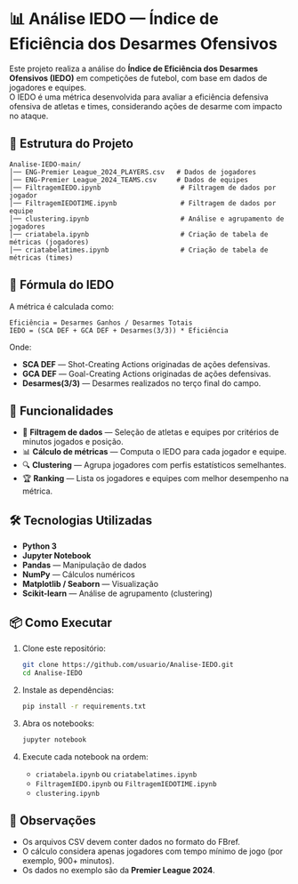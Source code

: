# 📊 Análise IEDO — Índice de Eficiência dos Desarmes Ofensivos

Este projeto realiza a análise do **Índice de Eficiência dos Desarmes Ofensivos (IEDO)** em competições de futebol, com base em dados de jogadores e equipes.  
O IEDO é uma métrica desenvolvida para avaliar a eficiência defensiva ofensiva de atletas e times, considerando ações de desarme com impacto no ataque.

## 📂 Estrutura do Projeto

```
Analise-IEDO-main/
│── ENG-Premier League_2024_PLAYERS.csv   # Dados de jogadores
│── ENG-Premier League_2024_TEAMS.csv     # Dados de equipes
│── FiltragemIEDO.ipynb                    # Filtragem de dados por jogador
│── FiltragemIEDOTIME.ipynb                # Filtragem de dados por equipe
│── clustering.ipynb                       # Análise e agrupamento de jogadores
│── criatabela.ipynb                       # Criação de tabela de métricas (jogadores)
│── criatabelatimes.ipynb                  # Criação de tabela de métricas (times)
```

## 📐 Fórmula do IEDO

A métrica é calculada como:

```
Eficiência = Desarmes Ganhos / Desarmes Totais
IEDO = (SCA DEF + GCA DEF + Desarmes(3/3)) * Eficiência
```

Onde:
- **SCA DEF** — Shot-Creating Actions originadas de ações defensivas.
- **GCA DEF** — Goal-Creating Actions originadas de ações defensivas.
- **Desarmes(3/3)** — Desarmes realizados no terço final do campo.

## 🚀 Funcionalidades

- 📑 **Filtragem de dados** — Seleção de atletas e equipes por critérios de minutos jogados e posição.
- 📊 **Cálculo de métricas** — Computa o IEDO para cada jogador e equipe.
- 🔍 **Clustering** — Agrupa jogadores com perfis estatísticos semelhantes.
- 🏆 **Ranking** — Lista os jogadores e equipes com melhor desempenho na métrica.

## 🛠️ Tecnologias Utilizadas

- **Python 3**
- **Jupyter Notebook**
- **Pandas** — Manipulação de dados
- **NumPy** — Cálculos numéricos
- **Matplotlib / Seaborn** — Visualização
- **Scikit-learn** — Análise de agrupamento (clustering)

## 📦 Como Executar

1. Clone este repositório:
   ```bash
   git clone https://github.com/usuario/Analise-IEDO.git
   cd Analise-IEDO
   ```

2. Instale as dependências:
   ```bash
   pip install -r requirements.txt
   ```

3. Abra os notebooks:
   ```bash
   jupyter notebook
   ```

4. Execute cada notebook na ordem:
   - `criatabela.ipynb` ou `criatabelatimes.ipynb`
   - `FiltragemIEDO.ipynb` ou `FiltragemIEDOTIME.ipynb`
   - `clustering.ipynb`

## 📌 Observações

- Os arquivos CSV devem conter dados no formato do FBref.
- O cálculo considera apenas jogadores com tempo mínimo de jogo (por exemplo, 900+ minutos).
- Os dados no exemplo são da **Premier League 2024**.
